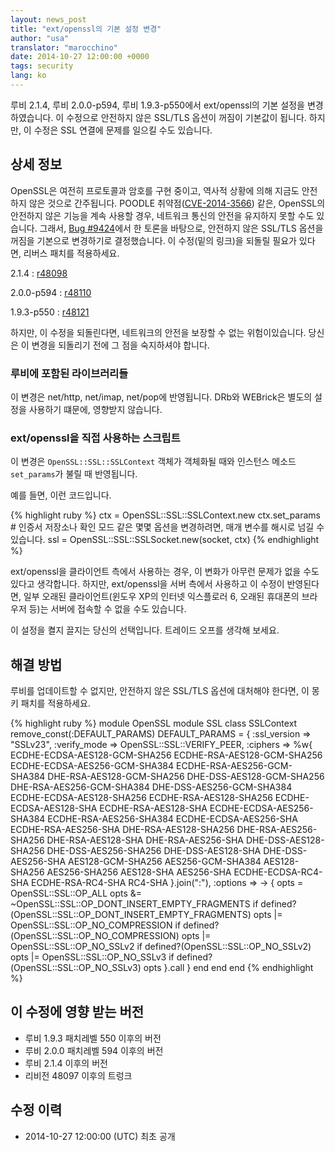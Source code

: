 ```yaml
---
layout: news_post
title: "ext/openssl의 기본 설정 변경"
author: "usa"
translator: "marocchino"
date: 2014-10-27 12:00:00 +0000
tags: security
lang: ko
---
```


루비 2.1.4, 루비 2.0.0-p594, 루비 1.9.3-p550에서 ext/openssl의 기본 설정을
변경하였습니다.
이 수정으로 안전하지 않은 SSL/TLS 옵션이 꺼짐이 기본값이 됩니다.
하지만, 이 수정은 SSL 연결에 문제를 일으킬 수도 있습니다.

## 상세 정보

OpenSSL은 여전히 프로토콜과 암호를 구현 중이고, 역사적 상황에 의해 지금도 안전하지 않은 것으로 간주됩니다.
POODLE 취약점([CVE-2014-3566](http://cve.mitre.org/cgi-bin/cvename.cgi?name=CVE-2014-3566)) 같은,
OpenSSL의 안전하지 않은 기능을 계속 사용할 경우,
네트워크 통신의 안전을 유지하지 못할 수도 있습니다.
그래서, [Bug #9424](https://bugs.ruby-lang.org/issues/9424)에서 한 토론을 바탕으로,
안전하지 않은 SSL/TLS 옵션을 꺼짐을 기본으로 변경하기로 결정했습니다.
이 수정(밑의 링크)을 되돌릴 필요가 있다면, 리버스 패치를 적용하세요.

2.1.4
: [r48098](http://svn.ruby-lang.org/cgi-bin/viewvc.cgi?revision=48098&view=revision)

2.0.0-p594
: [r48110](http://svn.ruby-lang.org/cgi-bin/viewvc.cgi?revision=48110&view=revision)

1.9.3-p550
: [r48121](http://svn.ruby-lang.org/cgi-bin/viewvc.cgi?revision=48121&view=revision)

하지만, 이 수정을 되돌린다면, 네트워크의 안전을 보장할 수 없는 위험이있습니다.
당신은 이 변경을 되돌리기 전에 그 점을 숙지하셔야 합니다.

### 루비에 포함된 라이브러리들

이 변경은 net/http, net/imap, net/pop에 반영됩니다.
DRb와 WEBrick은 별도의 설정을 사용하기 떄문에, 영향받지 않습니다.

### ext/openssl을 직접 사용하는 스크립트

이 변경은 `OpenSSL::SSL::SSLContext` 객체가 객체화될 때와 인스턴스 메소드 `set_params`가 불릴 때 반영됩니다.

예를 들면, 이런 코드입니다.

{% highlight ruby %}
ctx = OpenSSL::SSL::SSLContext.new
ctx.set_params  # 인증서 저장소나 확인 모드 같은 몇몇 옵션을 변경하려면, 매개 변수를 해시로 넘길 수 있습니다.
ssl = OpenSSL::SSL::SSLSocket.new(socket, ctx)
{% endhighlight %}

ext/openssl을 클라이언트 측에서 사용하는 경우, 이 변화가 아무런 문제가 없을 수도
있다고 생각합니다.
하지만, ext/openssl을 서버 측에서 사용하고 이 수정이 반영된다면, 일부 오래된
클라이언트(윈도우 XP의 인터넷 익스플로러 6, 오래된 휴대폰의 브라우저 등)는
서버에 접속할 수 없을 수도 있습니다.

이 설정을 켤지 끌지는 당신의 선택입니다. 트레이드 오프를 생각해 보세요.

## 해결 방법

루비를 업데이트할 수 없지만, 안전하지 않은 SSL/TLS 옵션에 대처해야 한다면, 이 몽키
패치를 적용하세요.

{% highlight ruby %}
module OpenSSL
  module SSL
    class SSLContext
      remove_const(:DEFAULT_PARAMS)
      DEFAULT_PARAMS = {
        :ssl_version => "SSLv23",
        :verify_mode => OpenSSL::SSL::VERIFY_PEER,
        :ciphers => %w{
          ECDHE-ECDSA-AES128-GCM-SHA256
          ECDHE-RSA-AES128-GCM-SHA256
          ECDHE-ECDSA-AES256-GCM-SHA384
          ECDHE-RSA-AES256-GCM-SHA384
          DHE-RSA-AES128-GCM-SHA256
          DHE-DSS-AES128-GCM-SHA256
          DHE-RSA-AES256-GCM-SHA384
          DHE-DSS-AES256-GCM-SHA384
          ECDHE-ECDSA-AES128-SHA256
          ECDHE-RSA-AES128-SHA256
          ECDHE-ECDSA-AES128-SHA
          ECDHE-RSA-AES128-SHA
          ECDHE-ECDSA-AES256-SHA384
          ECDHE-RSA-AES256-SHA384
          ECDHE-ECDSA-AES256-SHA
          ECDHE-RSA-AES256-SHA
          DHE-RSA-AES128-SHA256
          DHE-RSA-AES256-SHA256
          DHE-RSA-AES128-SHA
          DHE-RSA-AES256-SHA
          DHE-DSS-AES128-SHA256
          DHE-DSS-AES256-SHA256
          DHE-DSS-AES128-SHA
          DHE-DSS-AES256-SHA
          AES128-GCM-SHA256
          AES256-GCM-SHA384
          AES128-SHA256
          AES256-SHA256
          AES128-SHA
          AES256-SHA
          ECDHE-ECDSA-RC4-SHA
          ECDHE-RSA-RC4-SHA
          RC4-SHA
        }.join(":"),
        :options => -> {
          opts = OpenSSL::SSL::OP_ALL
          opts &= ~OpenSSL::SSL::OP_DONT_INSERT_EMPTY_FRAGMENTS if defined?(OpenSSL::SSL::OP_DONT_INSERT_EMPTY_FRAGMENTS)
          opts |= OpenSSL::SSL::OP_NO_COMPRESSION if defined?(OpenSSL::SSL::OP_NO_COMPRESSION)
          opts |= OpenSSL::SSL::OP_NO_SSLv2 if defined?(OpenSSL::SSL::OP_NO_SSLv2)
          opts |= OpenSSL::SSL::OP_NO_SSLv3 if defined?(OpenSSL::SSL::OP_NO_SSLv3)
          opts
        }.call
      }
    end
  end
end
{% endhighlight %}

## 이 수정에 영향 받는 버전

* 루비 1.9.3 패치레벨 550 이후의 버전
* 루비 2.0.0 패치레벨 594 이후의 버전
* 루비 2.1.4 이후의 버전
* 리비전 48097 이후의 트렁크

## 수정 이력

* 2014-10-27 12:00:00 (UTC) 최초 공개

